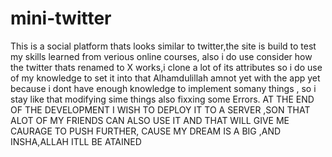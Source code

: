 # mini-twitter
This is a social platform thats looks similar to twitter,the site is build to test my skills learned from verious online courses, also i do use 
consider how the twitter thats renamed to X  works,i clone a lot of its attributes so i do use of my knowledge to set it into that
Alhamdulillah amnot yet with the app yet because i dont have enough knowledge to implement somany things , so i stay like that modifying sime things 
also fixxing some Errors.
AT THE END OF THE DEVELOPMENT I WISH TO DEPLOY IT TO A SERVER ,SON THAT ALOT OF MY FRIENDS CAN ALSO USE IT AND THAT WILL GIVE ME CAURAGE TO PUSH 
FURTHER, CAUSE MY DREAM IS A BIG ,AND INSHA,ALLAH  ITLL BE ATAINED
